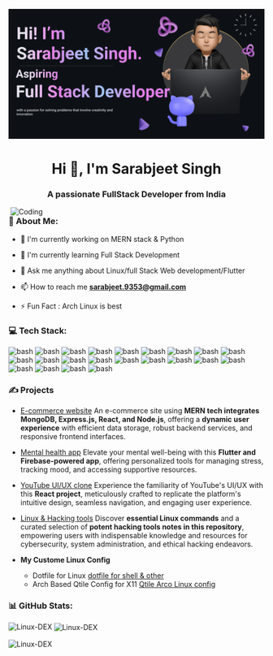 ![Master](./img/Banners.png)

<h1 align="center">Hi 👋, I'm Sarabjeet Singh </h1>
<h3 align="center">A passionate FullStack Developer from India</h3>
<img align="right" alt="Coding" src="https://user-images.githubusercontent.com/74038190/219923809-b86dc415-a0c2-4a38-bc88-ad6cf06395a8.gif" width="500">

<h3 align="left">💫 About Me:</h3>

- 🔭 I'm currently working on MERN stack & Python<br>

- 🌱 I'm currently learning Full Stack Development<br>

- 💬 Ask me anything about Linux/full Stack Web development/Flutter<br>

- 📫 How to reach me **sarabjeet.9353@gmail.com**

- ⚡ Fun Fact : Arch Linux is best


<h3 align="left">💻 Tech Stack:</h3>

<p align="left">
<img src="https://github.com/marwin1991/profile-technology-icons/assets/76662862/2481dc48-be6b-4ebb-9e8c-3b957efe69fa" alt="bash" width="40" height="40"/> <img src="https://user-images.githubusercontent.com/25181517/192158606-7c2ef6bd-6e04-47cf-b5bc-da2797cb5bda.png" alt="bash" width="40" height="40"/> <img src="https://user-images.githubusercontent.com/25181517/117447155-6a868a00-af3d-11eb-9cfe-245df15c9f3f.png" alt="bash" width="40" height="40"/> <img src="https://user-images.githubusercontent.com/25181517/183890598-19a0ac2d-e88a-4005-a8df-1ee36782fde1.png" alt="bash" width="40" height="40"/> <img src="https://user-images.githubusercontent.com/25181517/117201156-9a724800-adec-11eb-9a9d-3cd0f67da4bc.png" alt="bash" width="40" height="40"/> <img src="https://user-images.githubusercontent.com/25181517/183423507-c056a6f9-1ba8-4312-a350-19bcbc5a8697.png" alt="bash" width="40" height="40"/> <img src="https://user-images.githubusercontent.com/25181517/186150304-1568ffdf-4c62-4bdc-9cf1-8d8efcea7c5b.png" alt="bash" width="40" height="40"/> <img src="https://user-images.githubusercontent.com/25181517/183896128-ec99105a-ec1a-4d85-b08b-1aa1620b2046.png" alt="bash" width="40" height="40"/> <img src="https://user-images.githubusercontent.com/25181517/189716855-2c69ca7a-5149-4647-936d-780610911353.png" alt="bash" width="40" height="40"/> <img src="https://user-images.githubusercontent.com/25181517/182884177-d48a8579-2cd0-447a-b9a6-ffc7cb02560e.png" alt="bash" width="40" height="40"/> <img src="https://user-images.githubusercontent.com/25181517/186150365-da1eccce-6201-487c-8649-45e9e99435fd.png" alt="bash" width="40" height="40"/> <img src="https://user-images.githubusercontent.com/25181517/192158954-f88b5814-d510-4564-b285-dff7d6400dad.png" alt="bash" width="40" height="40"/> <img src="https://user-images.githubusercontent.com/25181517/183898674-75a4a1b1-f960-4ea9-abcb-637170a00a75.png" alt="bash" width="40" height="40"/> <img src="https://user-images.githubusercontent.com/25181517/192158956-48192682-23d5-4bfc-9dfb-6511ade346bc.png" alt="bash" width="40" height="40"/> <img src="https://user-images.githubusercontent.com/25181517/202896760-337261ed-ee92-4979-84c4-d4b829c7355d.png" alt="bash" width="40" height="40"/> <img src="https://user-images.githubusercontent.com/25181517/183897015-94a058a6-b86e-4e42-a37f-bf92061753e5.png" alt="bash" width="40" height="40"/> <img src="https://user-images.githubusercontent.com/25181517/187896150-cc1dcb12-d490-445c-8e4d-1275cd2388d6.png" alt="bash" width="40" height="40"/> <img src="https://github.com/marwin1991/profile-technology-icons/assets/136815194/5f8c622c-c217-4649-b0a9-7e0ee24bd704" alt="bash" width="40" height="40"/> <img src="https://user-images.githubusercontent.com/25181517/183568594-85e280a7-0d7e-4d1a-9028-c8c2209e073c.png" alt="bash" width="40" height="40"/> <img src="https://user-images.githubusercontent.com/25181517/183859966-a3462d8d-1bc7-4880-b353-e2cbed900ed6.png" alt="bash" width="40" height="40"/> <img src="https://user-images.githubusercontent.com/25181517/192108372-f71d70ac-7ae6-4c0d-8395-51d8870c2ef0.png" alt="bash" width="40" height="40"/> <img src="https://user-images.githubusercontent.com/25181517/192108374-8da61ba1-99ec-41d7-80b8-fb2f7c0a4948.png" alt="bash" width="40" height="40"/> </p>



<h3 align="left">✍️ Projects</h3>
  
+ [E-commerce website](https://github.com/Linux-DEX/MERN-E-Commerce-fullstack.git)
	 An e-commerce site using **MERN tech integrates MongoDB, Express.js, React, and Node.js**, offering a **dynamic user experience** with efficient data storage, robust backend services, and responsive frontend interfaces.

+ [Mental health app](https://github.com/Linux-DEX/moodmate.git)
	 Elevate your mental well-being with this **Flutter and Firebase-powered app**, offering personalized tools for managing stress, tracking mood, and accessing supportive resources.

+ [YouTube UI/UX clone](https://github.com/Linux-DEX/youtube_clone-main.git)
     Experience the familiarity of YouTube's UI/UX with this **React project**, meticulously crafted to replicate the platform's intuitive design, seamless navigation, and engaging user experience.

+ [Linux & Hacking tools](https://github.com/Linux-DEX/Linux-Notes.git)
	 Discover **essential Linux commands** and a curated selection of **potent hacking tools notes in this repository**, empowering users with indispensable knowledge and resources for cybersecurity, system administration, and ethical hacking endeavors.

+ **My Custome Linux Config**
	+ Dotfile for Linux [dotfile for shell & other](https://github.com/Linux-DEX/dotfile.git) 
	+ Arch Based Qtile Config for X11 [Qtile Arco Linux config](https://github.com/Linux-DEX/Qtile.git)


<h3 align="left">📊 GitHub Stats:</h3>

<p><img align="left" src="https://github-readme-stats.vercel.app/api/top-langs?username=Linux-DEX&show_icons=true&locale=en&layout=compact&theme=tokyonight" alt="Linux-DEX" /></p>

<p>&nbsp;<img align="center" src="https://github-readme-stats.vercel.app/api?username=Linux-DEX&show_icons=true&locale=en&theme=tokyonight" alt="Linux-DEX" /></p>

<p><img align="center" src="https://github-readme-streak-stats.herokuapp.com/?user=Linux-DEX&&theme=tokyonight" alt="Linux-DEX" /></p>

